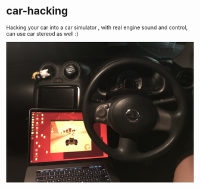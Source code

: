 # car-hacking

Hacking your car into a car simulator , with real engine sound and control, can use car stereod as well :)

![alt text](./car_hack.jpg)

